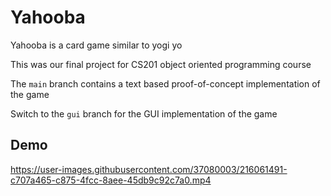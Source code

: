 # Yahooba

Yahooba is a card game similar to yogi yo

This was our final project for CS201 object oriented programming course 

The `main` branch contains a text based proof-of-concept implementation of the game

Switch to the `gui` branch for the GUI implementation of the game

## Demo
https://user-images.githubusercontent.com/37080003/216061491-c707a465-c875-4fcc-8aee-45db9c92c7a0.mp4
